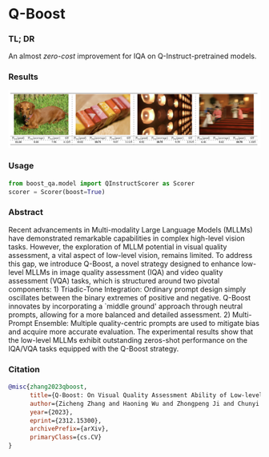 # Q-Boost

### TL; DR

An almost *zero-cost* improvement for IQA on Q-Instruct-pretrained models.

### Results

![](./q_boost.png)

### Usage

```python
from boost_qa.model import QInstructScorer as Scorer
scorer = Scorer(boost=True)
```

### Abstract

Recent advancements in Multi-modality Large Language Models (MLLMs) have demonstrated remarkable capabilities in complex high-level vision tasks. However, the exploration of MLLM potential in visual quality assessment, a vital aspect of low-level vision, remains limited. To address this gap, we introduce Q-Boost, a novel strategy designed to enhance low-level MLLMs in image quality assessment (IQA) and video quality assessment (VQA) tasks, which is structured around two pivotal components: 1) Triadic-Tone Integration: Ordinary prompt design simply oscillates between the binary extremes of positive and negative. Q-Boost innovates by incorporating a `middle ground' approach through neutral prompts, allowing for a more balanced and detailed assessment. 2) Multi-Prompt Ensemble: Multiple quality-centric prompts are used to mitigate bias and acquire more accurate evaluation. The experimental results show that the low-level MLLMs exhibit outstanding zeros-shot performance on the IQA/VQA tasks equipped with the Q-Boost strategy.

### Citation

```bibtex
@misc{zhang2023qboost,
      title={Q-Boost: On Visual Quality Assessment Ability of Low-level Multi-Modality Foundation Models}, 
      author={Zicheng Zhang and Haoning Wu and Zhongpeng Ji and Chunyi Li and Erli Zhang and Wei Sun and Xiaohong Liu and Xiongkuo Min and Fengyu Sun and Shangling Jui and Weisi Lin and Guangtao Zhai},
      year={2023},
      eprint={2312.15300},
      archivePrefix={arXiv},
      primaryClass={cs.CV}   
}
```
